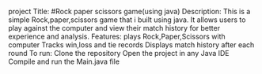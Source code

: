 project Title:
 #Rock paper scissors game(using java)
Description:
 This is a simple Rock,paper,scissors game that i built using java.
 It allows users to play against the computer and view their match history for better experience     and analysis.
Features:
 plays Rock,Paper,Scissors with computer
 Tracks win,loss and tie records
 Displays match history after each round
To run:
  Clone the repository
  Open the project in any Java IDE
  Compile and run the Main.java file
